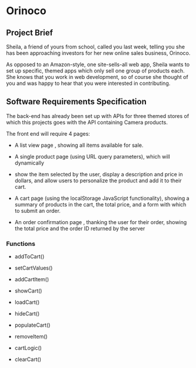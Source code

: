 <html lang="en">
<head></head>
<body>
<h1>Orinoco</h1>
<h2>Project Brief</h2>
<p>Sheila, a friend of yours from school, called you last week, telling you she has been approaching investors for her new online sales business, Orinoco.</p>
<p>As opposed to an Amazon-style, one site-sells-all web app, Sheila wants to set up specific, themed apps which only sell one group of products each. She knows that you work in web development, so of course she thought of you and was happy to hear that you were interested in contributing.</p>

<h2>Software Requirements Specification</h2>
<p>The back-end has already been set up with APIs for three themed stores of which this projects goes with the API containing Camera products.</p>

<p>The front end will require 4 pages:</p>

<ul>
    <li><p>A list view page , showing all items available for sale.</p></li>
    <li><p>A single product page (using URL query parameters), which will dynamically</p></li>
    <li><p>show the item selected by the user, display a description and price in dollars, and allow users to personalize the product and add it to their cart.</p></li>
    <li><p>A cart page (using the localStorage JavaScript functionality), showing a summary of products in the cart, the total price, and a form with which to submit an order.</p></li>
    <li><p>An order confirmation page , thanking the user for their order, showing the total price and the order ID returned by the server</p></li>
</ul>

<h3>Functions</h3>

<ul>
    <li><p>addToCart()</p></li>
    <li><p>setCartValues()</p></li>
    <li><p>addCartItem()</p></li>
    <li><p>showCart()</p></li>
    <li><p>loadCart()</p></li>
    <li><p>hideCart()</p></li>
    <li><p>populateCart()</p></li>
    <li><p>removeItem()</p></li>
    <li><p>cartLogic()</p></li>
    <li><p>clearCart()</p></li>
</ul>




